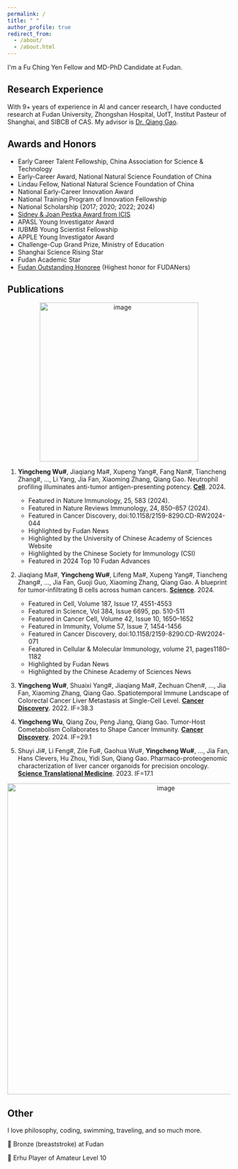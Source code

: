 ```yaml
---
permalink: /
title: " "
author_profile: true
redirect_from: 
  - /about/
  - /about.html
---
```




I'm a Fu Ching Yen Fellow and MD-PhD Candidate at Fudan. 

## Research Experience
With 9+ years of experience in AI and cancer research, I have conducted research at Fudan University, Zhongshan Hospital, UofT, Institut Pasteur of Shanghai, and SIBCB of CAS. My advisor is [Dr. Qiang Gao](https://hupi.fudan.edu.cn/en/rcdw/rc_content.jsp?urltype=news.NewsContentUrl&wbtreeid=1097&wbnewsid=1422).

## Awards and Honors
- Early Career Talent Fellowship, China Association for Science & Technology
- Early-Career Award, National Natural Science Foundation of China 
- Lindau Fellow, National Natural Science Foundation of China 
- National Early-Career Innovation Award
- National Training Program of Innovation Fellowship
- National Scholarship (2017; 2020; 2022; 2024)
- [Sidney & Joan Pestka Award from ICIS](https://cytokinesociety.org/congratulations-yingcheng-wu-2024-sidney-joan-pestka-graduate-award-winner/)
- APASL Young Investigator Award
- IUBMB Young Scientist Fellowship
- APPLE Young Investigator Award
- Challenge-Cup Grand Prize, Ministry of Education
- Shanghai Science Rising Star
- Fudan Academic Star
- [Fudan Outstanding Honoree](https://news.fudan.edu.cn/2025/0127/c31a144068/page.htm) (Highest honor for FUDANers)



## Publications
<p align="center">
  <img width="358" alt="image" src="https://github.com/user-attachments/assets/7c216dec-ed57-4035-8c76-051c5210e0e3" />
</p>

1. **Yingcheng Wu#**, Jiaqiang Ma#, Xupeng Yang#, Fang Nan#, Tiancheng Zhang#, ..., Li Yang, Jia Fan, Xiaoming Zhang, Qiang Gao.
   Neutrophil profiling illuminates anti-tumor antigen-presenting potency.
   [**Cell**](https://pubmed.ncbi.nlm.nih.gov/38447573/). 2024.
    - Featured in Nature Immunology, 25, 583 (2024).
    - Featured in Nature Reviews Immunology, 24, 850–857 (2024).
    - Featured in Cancer Discovery, doi:10.1158/2159-8290.CD-RW2024-044
    - Highlighted by Fudan News
    - Highlighted by the University of Chinese Academy of Sciences Website
    - Highlighted by the Chinese Society for Immunology (CSI)
    - Featured in 2024 Top 10 Fudan Advances

3. Jiaqiang Ma#, **Yingcheng Wu#**, Lifeng Ma#, Xupeng Yang#, Tiancheng Zhang#, ..., Jia Fan, Guoji Guo, Xiaoming Zhang, Qiang Gao.
   A blueprint for tumor-infiltrating B cells across human cancers.
   [**Science**](https://pubmed.ncbi.nlm.nih.gov/38696569/). 2024.
    - Featured in Cell, Volume 187, Issue 17, 4551-4553
    - Featured in Science, Vol 384, Issue 6695, pp. 510-511
    - Featured in Cancer Cell, Volume 42, Issue 10, 1650–1652
    - Featured in Immunity, Volume 57, Issue 7, 1454-1456
    - Featured in Cancer Discovery, doi:10.1158/2159-8290.CD-RW2024-071
    - Featured in Cellular & Molecular Immunology, volume 21, pages1180–1182
    - Highlighted by Fudan News
    - Highlighted by the Chinese Academy of Sciences News

5. **Yingcheng Wu#**, Shuaixi Yang#, Jiaqiang Ma#, Zechuan Chen#, ..., Jia Fan, Xiaoming Zhang, Qiang Gao.
   Spatiotemporal Immune Landscape of Colorectal Cancer Liver Metastasis at Single-Cell Level.
   [**Cancer Discovery**](https://pubmed.ncbi.nlm.nih.gov/34417225/). 2022. IF=38.3

8. **Yingcheng Wu**, Qiang Zou, Peng Jiang, Qiang Gao.
   Tumor-Host Cometabolism Collaborates to Shape Cancer Immunity.
    [**Cancer Discovery**](https://pubmed.ncbi.nlm.nih.gov/38571418/). 2024. IF=29.1

11. Shuyi Ji#, Li Feng#, Zile Fu#, Gaohua Wu#, **Yingcheng Wu#**, ..., Jia Fan, Hans Clevers, Hu Zhou, Yidi Sun, Qiang Gao.
    Pharmaco-proteogenomic characterization of liver cancer organoids for precision oncology.
    [**Science Translational Medicine**](https://pubmed.ncbi.nlm.nih.gov/37494474/). 2023. IF=17.1



<p align="center">
  <img width="700" alt="image" src="https://github.com/user-attachments/assets/0ee118dc-90c6-4abf-9538-c1377ceb42bd" />
</p>


## Other
I love philosophy, coding, swimming, traveling, and so much more.

🥉 Bronze (breaststroke) at Fudan 

🎻 Erhu Player of Amateur Level 10
